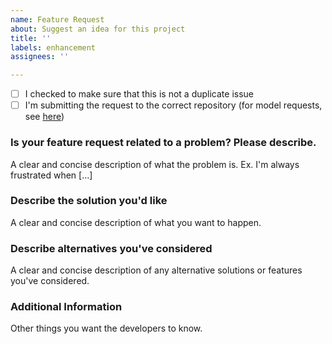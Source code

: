 ```yaml
---
name: Feature Request
about: Suggest an idea for this project
title: ''
labels: enhancement
assignees: ''

---
```


- [ ] I checked to make sure that this is not a duplicate issue
- [ ] I'm submitting the request to the correct repository (for model requests, see [here](https://github.com/shibing624))

### Is your feature request related to a problem? Please describe.
A clear and concise description of what the problem is. Ex. I'm always frustrated when [...]

### Describe the solution you'd like
A clear and concise description of what you want to happen.

### Describe alternatives you've considered
A clear and concise description of any alternative solutions or features you've considered.

### Additional Information
Other things you want the developers to know.
